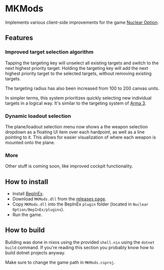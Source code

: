 # MKMods

Implements various client-side improvements for the game 
[Nuclear Option](https://store.steampowered.com/app/2168680/Nuclear_Option/).

## Features

### Improved target selection algorithm 

Tapping the targeting key will unselect all existing targets and switch to the 
next highest priority target. Holding the targeting key will add the next highest
priority target to the selected targets, without removing existing targets.

The targeting radius has also been increased from 100 to 200 canvas units.

In simpler terms, this system prioritizes quickly selecting new individual targets
in a logical way. It's similar to the targeting system of 
[Arma 3](https://store.steampowered.com/agecheck/app/107410).

### Dynamic loadout selection

The plane/loadout selection menu now shows a the weapon selection dropdown as a
floating UI item over each hardpoint, as well as a line pointing to it. This allows
for easier visualization of where each weapon is mounted onto the plane.

### More

Other stuff is coming soon, like improved cockpit functionality.

## How to install

- Install [BepInEx](https://docs.bepinex.dev/articles/user_guide/installation/index.html#where-to-download-bepinex).
- Download ``MKMods.dll`` from the [releases page](https://github.com/mkualquiera/MKModsNO/releases).
- Copy ``MKMods.dll`` into the BepInEx ``plugin`` folder (located in 
``Nuclear Option/BepInEx/plugins``).
- Run the game.

## How to build

Building was done in nixos using the provided ``shell.nix`` using the ``dotnet build``
 command. If you're reading this section you probably know how to build dotnet 
projects anyway.

Make sure to change the game path in ``MKMods.csproj``.
